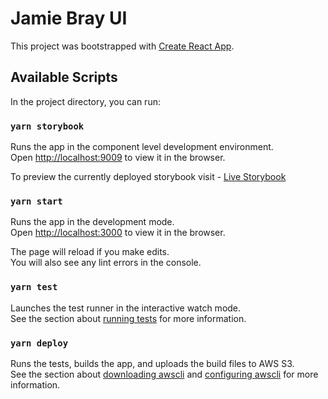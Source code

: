 # Jamie Bray UI

This project was bootstrapped with [Create React App](https://github.com/facebook/create-react-app).

## Available Scripts

In the project directory, you can run:

### `yarn storybook`

Runs the app in the component level development environment.<br>
Open [http://localhost:9009](http://localhost:9009) to view it in the browser.

To preview the currently deployed storybook visit - [Live Storybook](http://d1iilxp4gd5ftk.cloudfront.net/)

### `yarn start`

Runs the app in the development mode.<br>
Open [http://localhost:3000](http://localhost:3000) to view it in the browser.

The page will reload if you make edits.<br>
You will also see any lint errors in the console.

### `yarn test`

Launches the test runner in the interactive watch mode.<br>
See the section about [running tests](https://facebook.github.io/create-react-app/docs/running-tests) for more information.

### `yarn deploy`

Runs the tests, builds the app, and uploads the build files to AWS S3.<br>
See the section about [downloading awscli](https://docs.aws.amazon.com/cli/latest/userguide/install-bundle.html)
and [configuring awscli](https://docs.aws.amazon.com/cli/latest/userguide/cli-chap-configure.html) for more information.
